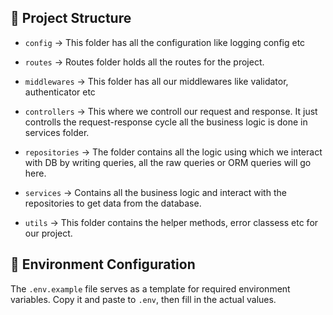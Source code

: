 ## 📁 Project Structure

- `config` -> This folder has all the configuration like logging config etc

- `routes` -> Routes folder holds all the routes for the project.

- `middlewares` -> This folder has all our middlewares like validator, authenticator etc

- `controllers` -> This where we controll our request and response. It just controlls the request-response cycle all the business logic is done in services folder.

- `repositories` -> The folder contains all the logic using which we interact with DB by writing queries, all the raw queries or ORM queries will go here.

- `services` -> Contains all the business logic and interact with the repositories to get data from the database.

- `utils` -> This folder contains the helper methods, error classess etc for our project.

## 🔐 Environment Configuration

The `.env.example` file serves as a template for required environment variables. Copy it and paste to `.env`, then fill in the actual values.